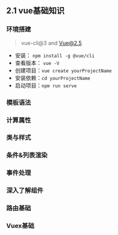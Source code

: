 

## 2.1 vue基础知识
### 环境搭建
> vue-cli@3 and Vue@2.5
- 安装： `npm install -g @vue/cli`
- 查看版本： `vue -V`
- 创建项目：`vue create yourProjectName`
- 安装依赖：`cd yourProjectName`
- 启动项目：`npm run serve`
### 模板语法
### 计算属性
### 类与样式
### 条件&列表渲染
### 事件处理
### 深入了解组件
### 路由基础
### Vuex基础